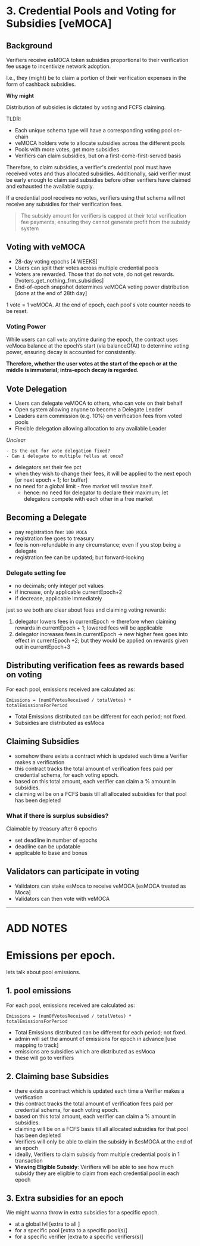 # 3. Credential Pools and Voting for Subsidies [veMOCA]

## Background

Verifiers receive esMOCA token subsidies proportional to their verification fee usage to incentivize network adoption.

I.e., they (might) be to claim a portion of their verification expenses in the form of cashback subsidies.

**Why might**

Distribution of subsidies is dictated by voting and FCFS claiming.

TLDR:

- Each unique schema type will have a corresponding voting pool on-chain
- veMOCA holders vote to allocate subsidies across the different pools
- Pools with more votes, get more subsidies
- Verifiers can claim subsidies, but on a first-come-first-served basis

Therefore, to claim subsidies, a verifier's credential pool must have received votes and thus allocated subsidies.
Additionally, said verifier must be early enough to claim said subsidies before other verifiers have claimed and exhausted the available supply.

If a credential pool receives no votes, verifiers using that schema will not receive any subsidies for their verification fees.

> The subsidy amount for verifiers is capped at their total verification fee payments, ensuring they cannot generate profit from the subsidy system

## Voting with veMOCA

- 28-day voting epochs [4 WEEKS]
- Users can split their votes across multiple credential pools
- Voters are rewarded. Those that do not vote, do not get rewards. [!voters_get_nothing_frm_subsidies]
- End-of-epoch snapshot determines veMOCA voting power distribution [done at the end of 28th day]

1 vote = 1 veMOCA.
At the end of epoch, each pool's vote counter needs to be reset.

### Voting Power

While users can call `vote` anytime during the epoch, the contract uses veMoca balance at the epoch’s start (via balanceOfAt) to determine voting power, ensuring decay is accounted for consistently.

**Therefore, whether the user votes at the start of the epoch or at the middle is immaterial; intra-epoch decay is regarded.**

## Vote Delegation

- Users can delegate veMOCA to others, who can vote on their behalf
- Open system allowing anyone to become a Delegate Leader
- Leaders earn commission (e.g. 10%) on verification fees from voted pools
- Flexible delegation allowing allocation to any available Leader

*Unclear*

```smlj
- Is the cut for vote delegation fixed?
- Can i delegate to multiple fellas at once?
```

- delegators set their fee pct
- when they wish to change their fees, it will be applied to the next epoch [or next epoch + 1; for buffer]
- no need for a global limit - free market will resolve itself.
    - hence: no need for delegator to declare their maximum; let delegators compete with each other in a free market

## Becoming a Delegate

- pay registration fee: `100 MOCA`
- registration fee goes to treasury
- fee is non-refundable in any circumstance; even if you stop being a delegate
- registration fee can be updated; but forward-looking

### Delegate setting fee

- no decimals; only integer pct values
- if increase, only applicable currentEpoch+2
- if decrease, applicable immediately

just so we both are clear about fees and claiming voting rewards:
1. delegator lowers fees in currentEpoch → therefore when claiming rewards in currentEpoch + 1; lowered fees will be applicable
2. delegator increases fees in  currentEpoch → new higher fees goes into effect in currentEpoch +2; but they would be applied on rewards given out in currentEpoch+3

## Distributing verification fees as rewards based on voting

For each pool, emissions received are calculated as:

`Emissions = (numOfVotesReceived / totalVotes) * totalEmissionsForPeriod`

- Total Emissions distributed can be different for each period; not fixed.
- Subsidies are distributed as esMoca

## Claiming Subsidies

- somehow there exists a contract which is updated each time a Verifier makes a verification
- this contract tracks the total amount of verification fees paid per credential schema, for each voting epoch.
- based on this total amount, each verifier can claim a % amount in subsidies.
- claiming wil be on a FCFS basis till all allocated subsidies for that pool has been depleted

### What if there is surplus subsidies?

Claimable by treasury after 6 epochs

- set deadline in number of epochs
- deadline can be updatable
- applicable to base and bonus

## Validators can participate in voting

- Validators can stake esMoca to receive veMOCA [esMOCA treated as Moca]
- Validators can then vote with veMOCA

---

# ADD NOTES

# Emissions per epoch. 
lets talk about pool emissions.

## 1. pool emissions
For each pool, emissions received are calculated as:

`Emissions = (numOfVotesReceived / totalVotes) * totalEmissionsForPeriod`

- Total Emissions distributed can be different for each period; not fixed.
- admin will set the amount of emissions for epoch in advance [use mapping to track]
- emissions are subsidies which are distributed as esMoca
- these will go to verifiers 

## 2. Claiming base Subsidies
-  there exists a contract which is updated each time a Verifier makes a verification
- this contract tracks the total amount of verification fees paid per credential schema, for each voting epoch.
- based on this total amount, each verifier can claim a % amount in subsidies.
- claiming will be on a FCFS basis till all allocated subsidies for that pool has been depleted
- Verifiers will only be able to claim the subsidy in $esMOCA at the end of an epoch
- ideally, Verifiers to claim subsidy from multiple credential pools in 1 transaction
- **Viewing Eligible Subsidy**: Verifiers will be able to see how much subsidy they are eligible to claim from each credential pool in each epoch

## 3. Extra subsidies for an epoch
We might wanna throw in extra subsidies for a specific epoch.

- at a global lvl [extra to all ]
- for a specific pool [extra to a specific pool(s)]
- for a specific verifier [extra to a specific verifiers(s)]